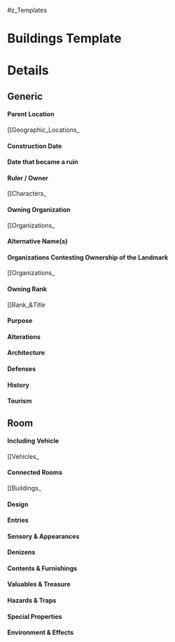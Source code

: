 #z_Templates 
# Buildings Template



# Details
## Generic
#### Parent Location
[[Geographic_Locations_
#### Construction Date
#### Date that became a ruin
#### Ruler / Owner
[[Characters_
#### Owning Organization
[[Organizations_
#### Alternative Name(s)
#### Organizations Contesting Ownership of the Landmark
[[Organizations_
#### Owning Rank
[[Rank_&_Title_
#### Purpose
#### Alterations
#### Architecture
#### Defenses
#### History
#### Tourism
## Room
#### Including Vehicle
[[Vehicles_
#### Connected Rooms
[[Buildings_
#### Design
#### Entries
#### Sensory & Appearances
#### Denizens
#### Contents & Furnishings
#### Valuables & Treasure
#### Hazards & Traps
#### Special Properties
#### Environment & Effects
